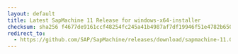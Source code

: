 ```yaml
---
layout: default
title: Latest SapMachine 11 Release for windows-x64-installer
checksum: sha256 f4677de9161ccf48254fc245a41b4987af7df19946f51e4782b650dfd56cd788
redirect_to:
  - https://github.com/SAP/SapMachine/releases/download/sapmachine-11.0.22/sapmachine-jdk-11.0.22_windows-x64_bin.msi
---
```

